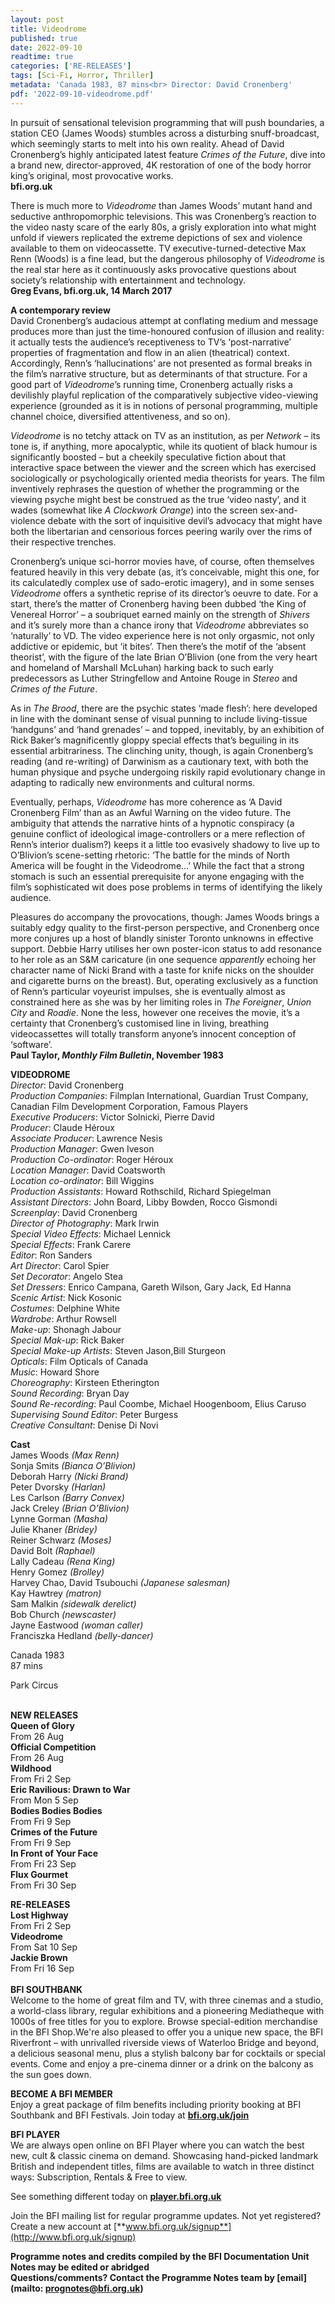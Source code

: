 ```yaml
---
layout: post
title: Videodrome
published: true
date: 2022-09-10
readtime: true
categories: ['RE-RELEASES']
tags: [Sci-Fi, Horror, Thriller]
metadata: 'Canada 1983, 87 mins<br> Director: David Cronenberg'
pdf: '2022-09-10-videodrome.pdf'
---
```


In pursuit of sensational television programming that will push boundaries, a station CEO (James Woods) stumbles across a disturbing snuff-broadcast, which seemingly starts to melt into his own reality. Ahead of David Cronenberg’s highly anticipated latest feature _Crimes of the Future_, dive into a brand new, director-approved, 4K restoration of one of the body horror king’s original, most provocative works.  
**bfi.org.uk**  

There is much more to _Videodrome_ than James Woods’ mutant hand and seductive anthropomorphic televisions. This was Cronenberg’s reaction to the video nasty scare of the early 80s, a grisly exploration into what might unfold if viewers replicated the extreme depictions of sex and violence available to them on videocassette. TV executive-turned-detective Max Renn (Woods) is a fine lead, but the dangerous philosophy of _Videodrome_ is the real star here as it continuously asks provocative questions about society’s relationship with entertainment and technology.  
**Greg Evans, bfi.org.uk, 14 March 2017**  

**A contemporary review**  
David Cronenberg’s audacious attempt at conflating medium and message produces more than just the time-honoured confusion of illusion and reality: it actually tests the audience’s receptiveness to TV’s ‘post-narrative’ properties of fragmentation and flow in an alien (theatrical) context. Accordingly, Renn’s ‘hallucinations’ are not presented as formal breaks in the film’s narrative structure, but as determinants of that structure. For a good part of _Videodrome_’s running time, Cronenberg actually risks a devilishly playful replication of the comparatively subjective video-viewing experience (grounded as it is in notions of personal programming, multiple channel choice, diversified attentiveness, and so on).

_Videodrome_ is no tetchy attack on TV as an institution, as per _Network_ – its tone is, if anything, more apocalyptic, while its quotient of black humour is significantly boosted – but a cheekily speculative fiction about that interactive space between the viewer and the screen which has exercised sociologically or psychologically oriented media theorists for years. The film inventively rephrases the question of whether the programming or the viewing psyche might best be construed as the true ‘video nasty’, and it wades (somewhat like _A Clockwork Orange_) into the screen sex-and-violence debate with the sort of inquisitive devil’s advocacy that might have both the libertarian and censorious forces peering warily over the rims of their respective trenches.

Cronenberg’s unique sci-horror movies have, of course, often themselves featured heavily in this very debate (as, it’s conceivable, might this one, for its calculatedly complex use of sado-erotic imagery), and in some senses _Videodrome_ offers a synthetic reprise of its director’s oeuvre to date. For a start, there’s the matter of Cronenberg having been dubbed ‘the King of Venereal Horror’ – a soubriquet earned mainly on the strength of _Shivers_ and it’s surely more than a chance irony that _Videodrome_ abbreviates so ‘naturally’ to VD. The video experience here is not only orgasmic, not only addictive or epidemic, but ‘it bites’. Then there’s the motif of the ‘absent theorist’, with the figure of the late Brian O’Blivion (one from the very heart and homeland of Marshall McLuhan) harking back to such early predecessors as Luther Stringfellow and Antoine Rouge in _Stereo_ and _Crimes of the Future_.

As in _The Brood_, there are the psychic states ‘made flesh’: here developed in line with the dominant sense of visual punning to include living-tissue ‘handguns’ and ‘hand grenades’ ­– and topped, inevitably, by an exhibition of Rick Baker’s magnificently gloppy special effects that’s beguiling in its essential arbitrariness. The clinching unity, though, is again Cronenberg’s reading (and re-writing) of Darwinism as a cautionary text, with both the human physique and psyche undergoing riskily rapid evolutionary change in adapting to radically new environments and cultural norms.

Eventually, perhaps, _Videodrome_ has more coherence as ‘A David Cronenberg Film’ than as an Awful Warning on the video future. The ambiguity that attends the narrative hints of a hypnotic conspiracy (a genuine conflict of ideological image-controllers or a mere reflection of Renn’s interior dualism?) keeps it a little too evasively shadowy to live up to O’Blivion’s scene-setting rhetoric: ‘The battle for the minds of North America will be fought in the Videodrome...’ While the fact that a strong stomach is such an essential prerequisite for anyone engaging with the film’s sophisticated wit does pose problems in terms of identifying the likely audience.

Pleasures do accompany the provocations, though: James Woods brings a suitably edgy quality to the first-person perspective, and Cronenberg once more conjures up a host of blandly sinister Toronto unknowns in effective support. Debbie Harry utilises her own poster-icon status to add resonance to her role as an S&M caricature (in one sequence _apparently_ echoing her character name of Nicki Brand with a taste for knife nicks on the shoulder and cigarette burns on the breast). But, operating exclusively as a function of Renn’s particular voyeurist impulses, she is eventually almost as constrained here as she was by her limiting roles in _The Foreigner_, _Union City_ and _Roadie_. None the less, however one receives the movie, it’s a certainty that Cronenberg’s customised line in living, breathing videocassettes will totally transform anyone’s innocent conception of ‘software’.  
**Paul Taylor, _Monthly Film Bulletin_, November 1983**  

**VIDEODROME**  
_Director_: David Cronenberg  
_Production Companies_: Filmplan International, Guardian Trust Company, Canadian Film Development Corporation, Famous Players  
_Executive Producers_: Victor Solnicki, Pierre David  
_Producer_: Claude Héroux  
_Associate Producer_: Lawrence Nesis  
_Production Manager_: Gwen Iveson  
_Production Co-ordinator_: Roger Héroux  
_Location Manager_: David Coatsworth  
_Location co-ordinator_: Bill Wiggins  
_Production Assistants_: Howard Rothschild, Richard Spiegelman  
_Assistant Directors_: John Board, Libby Bowden, Rocco Gismondi  
_Screenplay_: David Cronenberg  
_Director of Photography_: Mark Irwin  
_Special Video Effects_: Michael Lennick  
_Special Effects_: Frank Carere  
_Editor_: Ron Sanders  
_Art Director_: Carol Spier  
_Set Decorator_: Angelo Stea  
_Set Dressers_: Enrico Campana, Gareth Wilson, Gary Jack, Ed Hanna  
_Scenic Artist_: Nick Kosonic  
_Costumes_: Delphine White  
_Wardrobe_: Arthur Rowsell  
_Make-up_: Shonagh Jabour  
_Special Mak-up_: Rick Baker  
_Special Make-up Artists_: Steven Jason,Bill Sturgeon  
_Opticals_: Film Opticals of Canada  
_Music_: Howard Shore  
_Choreography_: Kirsteen Etherington  
_Sound Recording_: Bryan Day  
_Sound Re-recording_: Paul Coombe, Michael Hoogenboom, Elius Caruso  
_Supervising Sound Editor_: Peter Burgess  
_Creative Consultant_: Denise Di Novi  

**Cast**  
James Woods _(Max Renn)_  
Sonja Smits _(Bianca O’Blivion)_  
Deborah Harry _(Nicki Brand)_  
Peter Dvorsky _(Harlan)_  
Les Carlson _(Barry Convex)_  
Jack Creley _(Brian O’Blivion)_  
Lynne Gorman _(Masha)_  
Julie Khaner _(Bridey)_  
Reiner Schwarz _(Moses)_  
David Bolt _(Raphael)_  
Lally Cadeau _(Rena King)_  
Henry Gomez _(Brolley)_  
Harvey Chao, David Tsubouchi _(Japanese salesman)_  
Kay Hawtrey _(matron)_  
Sam Malkin _(sidewalk derelict)_  
Bob Church _(newscaster)_  
Jayne Eastwood _(woman caller)_  
Franciszka Hedland _(belly-dancer)_  

Canada 1983  
87 mins  

Park Circus  
<br>

**NEW RELEASES**  
**Queen of Glory**  
From 26 Aug  
**Official Competition**  
From 26 Aug  
**Wildhood**  
From Fri 2 Sep  
**Eric Ravilious: Drawn to War**  
From Mon 5 Sep  
**Bodies Bodies Bodies**  
From Fri 9 Sep  
**Crimes of the Future**  
From Fri 9 Sep  
**In Front of Your Face**  
From Fri 23 Sep  
**Flux Gourmet**  
From Fri 30 Sep  

**RE-RELEASES**  
**Lost Highway**  
From Fri 2 Sep  
**Videodrome**  
From Sat 10 Sep  
**Jackie Brown**  
From Fri 16 Sep  
<br>
**BFI SOUTHBANK**  
Welcome to the home of great film and TV, with three cinemas and a studio, a world-class library, regular exhibitions and a pioneering Mediatheque with 1000s of free titles for you to explore. Browse special-edition merchandise in the BFI Shop.We&#39;re also pleased to offer you a unique new space, the BFI Riverfront – with unrivalled riverside views of Waterloo Bridge and beyond, a delicious seasonal menu, plus a stylish balcony bar for cocktails or special events. Come and enjoy a pre-cinema dinner or a drink on the balcony as the sun goes down.  

**BECOME A BFI MEMBER**  
Enjoy a great package of film benefits including priority booking at BFI Southbank and BFI Festivals. Join today at [**bfi.org.uk/join**](http://www.bfi.org.uk/join)  

**BFI PLAYER**  
 We are always open online on BFI Player where you can watch the best new, cult &amp; classic cinema on demand. Showcasing hand-picked landmark British and independent titles, films are available to watch in three distinct ways: Subscription, Rentals &amp; Free to view.  

See something different today on [**player.bfi.org.uk**](https://player.bfi.org.uk)  

Join the BFI mailing list for regular programme updates. Not yet registered? Create a new account at [**www.bfi.org.uk/signup**](http://www.bfi.org.uk/signup)

**Programme notes and credits compiled by the BFI Documentation Unit  
Notes may be edited or abridged  
Questions/comments? Contact the Programme Notes team by [email](mailto: prognotes@bfi.org.uk)**
